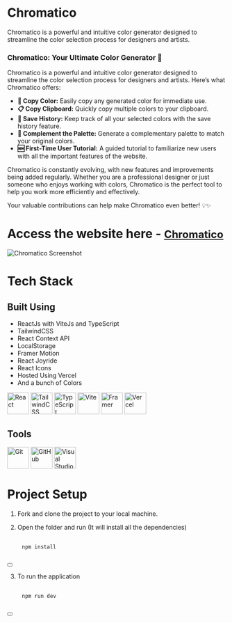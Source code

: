 # Chromatico
Chromatico is a powerful and intuitive color generator designed to streamline the color selection process for designers and artists.

### Chromatico: Your Ultimate Color Generator 🎨

Chromatico is a powerful and intuitive color generator designed to streamline the color selection process for designers and artists. Here’s what Chromatico offers:

- **🎨 Copy Color:** Easily copy any generated color for immediate use.
- **📋 Copy Clipboard:** Quickly copy multiple colors to your clipboard.
- **💾 Save History:** Keep track of all your selected colors with the save history feature.
- **🌈 Complement the Palette:** Generate a complementary palette to match your original colors.
- **🆕 First-Time User Tutorial:** A guided tutorial to familiarize new users with all the important features of the website.

Chromatico is constantly evolving, with new features and improvements being added regularly. Whether you are a professional designer or just someone who enjoys working with colors, Chromatico is the perfect tool to help you work more efficiently and effectively.

Your valuable contributions can help make Chromatico even better! 💡✨


# Access the website here - <a href="https://chromcolor.vercel.app" style="font-size: 24px;">Chromatico</a>



![Chromatico Screenshot](https://raw.githubusercontent.com/dev-shetty/Chromatico/main/public/ChromaticoHome.png)


# **Tech Stack**

## Built Using

* ReactJs with ViteJs and TypeScript
* TailwindCSS
* React Context API
* LocalStorage
* Framer Motion
* React Joyride
* React Icons
* Hosted Using Vercel
* And a bunch of Colors

<p align="left">
  <img src="https://camo.githubusercontent.com/3babc94d778f96441b3a66615fb5ee88c6ed04f174ed49b04df92b071a7d0e80/68747470733a2f2f696d672e736869656c64732e696f2f62616467652f72656163742d2532333230323332612e7376673f7374796c653d666f722d7468652d6261646765266c6f676f3d7265616374266c6f676f436f6c6f723d253233363144414642" alt="React" style="max-width:100%;" height="50"/>
  <img src="https://camo.githubusercontent.com/3b41d3ae73bc489dbb2be32e772cc814e3a76e372027056c72e5b970c04684a5/68747470733a2f2f696d672e736869656c64732e696f2f62616467652f7461696c77696e646373732d2532333338423241432e7376673f7374796c653d666f722d7468652d6261646765266c6f676f3d7461696c77696e642d637373266c6f676f436f6c6f723d7768697465" alt="TailwindCSS" style="max-width:100%;" height="50"/>
  <img src="https://camo.githubusercontent.com/a00920b123df05b3df5e368e509f18bacd65bc5909698fb42be5f35063550f47/68747470733a2f2f696d672e736869656c64732e696f2f62616467652f747970657363726970742d2532333030374143432e7376673f7374796c653d666f722d7468652d6261646765266c6f676f3d74797065736372697074266c6f676f436f6c6f723d7768697465" alt="TypeScript" style="max-width:100%;" height="50"/>
  <img src="https://camo.githubusercontent.com/3a15a92b116b1afb31a0ccaab1eedc0b09251b6f0f5b149ba91d488ae6a47ad3/68747470733a2f2f696d672e736869656c64732e696f2f62616467652f766974652d2532333634364346462e7376673f7374796c653d666f722d7468652d6261646765266c6f676f3d76697465266c6f676f436f6c6f723d7768697465" alt="Vite" style="max-width:100%;" height="50"/>
  <img src="https://camo.githubusercontent.com/7e9ab84ebfb533be762e9fdad6cffbe47bca54a7bb9f9d3de0507f690385cefa/68747470733a2f2f696d672e736869656c64732e696f2f62616467652f4672616d65722d626c61636b3f7374796c653d666f722d7468652d6261646765266c6f676f3d6672616d6572266c6f676f436f6c6f723d626c7565" alt="Framer" style="max-width:100%;" height="50"/>
  <img src="https://camo.githubusercontent.com/b9ff564d8c311812747f1aacea54cf703d850756f9179f9eff6899da20a701a2/68747470733a2f2f696d672e736869656c64732e696f2f62616467652f76657263656c2d2532333030303030302e7376673f7374796c653d666f722d7468652d6261646765266c6f676f3d76657263656c266c6f676f436f6c6f723d7768697465" alt="Vercel" style="max-width:100%;" height="50"/>
</p>

## Tools

<p align="left">
  <img src="https://camo.githubusercontent.com/3d768e26ac10ba994a60ed19acd487895cc43a9cdd43e9305c2408b93136234d/68747470733a2f2f696d672e736869656c64732e696f2f62616467652f6769742d2532334630353033332e7376673f7374796c653d666f722d7468652d6261646765266c6f676f3d676974266c6f676f436f6c6f723d7768697465" alt="Git" style="max-width:100%;" height="50"/>
  <img src="https://camo.githubusercontent.com/410d86e43f847d3f6e3027fa6f0c2fb7641d893fa601d863a943eac968c41890/68747470733a2f2f696d672e736869656c64732e696f2f62616467652f6769746875622d2532333132313031312e7376673f7374796c653d666f722d7468652d6261646765266c6f676f3d676974687562266c6f676f436f6c6f723d7768697465" alt="GitHub" style="max-width:100%;" height="50"/>
  <img src="https://camo.githubusercontent.com/998382ebc9a32162128b00b597ea488192df024fd015e5edec001fe29fcb93a6/68747470733a2f2f696d672e736869656c64732e696f2f62616467652f56697375616c25323053747564696f253230436f64652d3030373864372e7376673f7374796c653d666f722d7468652d6261646765266c6f676f3d76697375616c2d73747564696f2d636f6465266c6f676f436f6c6f723d7768697465" alt="Visual Studio Code" style="max-width:100%;" height="50"/>
</p>

# Project Setup

1. Fork and clone the project to your local machine.

2. Open the folder and run (It will install all the dependencies)

<div style="position: relative; display: inline-block;">
  <pre>
    <code>npm install</code>
  </pre>
  <button onclick="copyToClipboard('npm install')" style="position: relative; top: 0; right: 0; padding: 2px 4px; font-size: 12px; cursor: pointer;"></button>
</div>

3. To run the application
  
   <div style="position: relative; display: inline-block;">
  <pre>
    <code>npm run dev</code>
  </pre>
  <button onclick="copyToClipboard('npm run dev')" style="position: relative; top: 0; right: 0; padding: 2px 4px; font-size: 12px; cursor: pointer;"></button>
</div>

